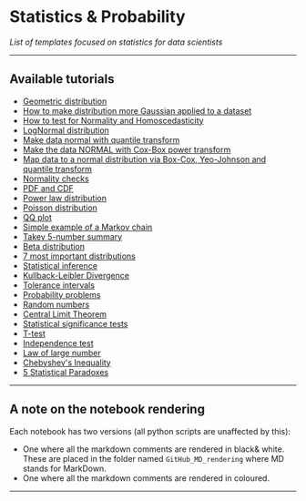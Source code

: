# Statistics & Probability
*List of templates focused on statistics for data scientists*
***

## Available tutorials
- [Geometric distribution]()
- [How to make distribution more Gaussian applied to a dataset]()
- [How to test for Normality and Homoscedasticity]()
- [LogNormal distribution]()
- [Make data normal with quantile transform]()
- [Make the data NORMAL with Cox-Box power transform]()
- [Map data to a normal distribution via Box-Cox, Yeo-Johnson and quantile transform]()
- [Normality checks]()
- [PDF and CDF]()
- [Power law distribution]()
- [Poisson distribution]()
- [QQ plot]()
- [Simple example of a Markov chain]()
- [Takey 5-number summary](https://github.com/kyaiooiayk/Statistics-Probability-Notes/blob/main/tutorials/GitHub_MD_rendering/Takey%205-number%20summary.ipynb)
- [Beta distribution]()
- [7 most important distributions]()
- [Statistical inference]()
- [Kullback-Leibler Divergence]()
- [Tolerance intervals]()
- [Probability problems](https://github.com/kyaiooiayk/Statistics-Probability-Notes/blob/main/tutorials/GitHub_MD_rendering/Probability%20problems.ipynb)
- [Random numbers]()
- [Central Limit Theorem]()
- [Statistical significance tests](https://github.com/kyaiooiayk/Statistics-Probability-Notes/blob/main/tutorials/GitHub_MD_rendering/Statistical%20significance%20tests.ipynb)
- [T-test](https://github.com/kyaiooiayk/Statistics-Probability-Notes/blob/main/tutorials/GitHub_MD_rendering/T-test.ipynb)
- [Independence test](https://github.com/kyaiooiayk/Statistics-Probability-Notes/blob/main/tutorials/GitHub_MD_rendering/Independence%20Test.ipynb)
- [Law of large number](https://github.com/kyaiooiayk/Statistics-Probability-Notes/blob/main/tutorials/GitHub_MD_rendering/Law%20of%20large%20number.ipynb)
- [Chebyshev's Inequality](https://github.com/kyaiooiayk/Statistics-Probability-Notes/blob/main/tutorials/GitHub_MD_rendering/Chebyshev's%20Inequality.ipynb)
- [5 Statistical Paradoxes]()
***

## A note on the notebook rendering
Each notebook has two versions (all python scripts are unaffected by this):
- One where all the markdown comments are rendered in black& white. These are placed in the folder named `GitHub_MD_rendering` where MD stands for MarkDown.
- One where all the markdown comments are rendered in coloured.
***


